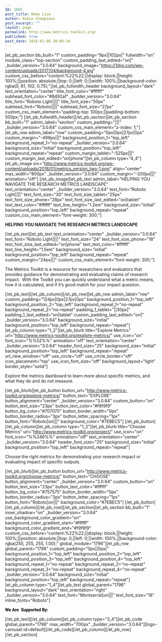```yaml
---
ID: 1065
post_title: Home Live
author: Robin Champieux
post_excerpt: ""
layout: page
permalink: http://www.metrics-toolkit.org/
published: true
post_date: 2018-01-06 20:09:34
---
```

[et_pb_section bb_built="1" custom_padding="9px||102px|" fullwidth="on" module_class="top-section" custom_padding_last_edited="on|" _builder_version="3.0.64" background_image="https://1divi.com/wp-content/uploads/2017/04/background-4.jpg" custom_css_before="content:%22%22;||display: block;||height: 100%;||position: absolute;||top: 0;||left: 0;||width: 100%;||background-color: rgba(0, 81, 102, 0.75);"][et_pb_fullwidth_header background_layout="dark" text_orientation="center" title_font_color="#ffffff" subhead_font_color="#8492af" _builder_version="3.0.64" title_font="Roboto Light||||" title_font_size="50px" subhead_font="Roboto||||" subhead_font_size="27px" custom_css_main_element="padding-top: 100px;||padding-bottom: 500px;"]
[/et_pb_fullwidth_header][/et_pb_section][et_pb_section bb_built="1" admin_label="section" custom_padding="|||" _builder_version="3.0.64" custom_css_main_element="z-index: 1;"][et_pb_row admin_label="row" custom_padding="0px|0px|27px|0px" custom_margin="-499px|||" background_position_1="top_left" background_repeat_1="no-repeat" _builder_version="3.0.64" background_size="initial" background_position="top_left" background_repeat="repeat" custom_margin_tablet="-525px|||" custom_margin_last_edited="on|phone"][et_pb_column type="4_4"][et_pb_image src="http://www.metrics-toolkit.org/wp-content/uploads/2018/01/metrics_version_two-1.png" align="center" max_width="800px" _builder_version="3.0.64" custom_margin="-200px|||" animation="off"]
[/et_pb_image][et_pb_text admin_label="HELPING YOU NAVIGATE THE RESEARCH METRICS LANDSCAPE" text_orientation="center" _builder_version="3.0.64" text_font="Roboto Light||||" text_font_size="30" text_font_size_tablet="25px" text_font_size_phone="28px" text_font_size_last_edited="on|tablet" text_text_color="#ffffff" text_line_height="1.2em" background_size="initial" background_position="top_left" background_repeat="repeat" custom_css_main_element="font-weight: 300;"]

<strong>HELPING YOU NAVIGATE THE RESEARCH METRICS LANDSCAPE</strong>

[/et_pb_text][et_pb_text text_orientation="center" _builder_version="3.0.64" text_font="Roboto Light||||" text_font_size="24" text_font_size_phone="18" text_font_size_last_edited="on|phone" text_text_color="#ffffff" text_line_height="1.5em" background_size="initial" background_position="top_left" background_repeat="repeat" custom_margin="24px|||" custom_css_main_element="font-weight: 300;"]

The Metrics Toolkit is a resource for researchers and evaluators that provides guidance for demonstrating and evaluating claims of research impact.  With the Toolkit you can quickly understand what a metric means, how it is calculated, and if it’s good match for your impact question.

[/et_pb_text][/et_pb_column][/et_pb_row][et_pb_row admin_label="row" custom_padding="124px|0px|27px|0px" background_position_1="top_left" background_position_2="top_left" background_repeat_1="no-repeat" background_repeat_2="no-repeat" padding_1_tablet="||30px|" padding_1_last_edited="on|tablet" custom_padding_last_edited="on|" _builder_version="3.0.64" background_size="initial" background_position="top_left" background_repeat="repeat"][et_pb_column type="1_2"][et_pb_blurb title="Explore Metrics" url="http://www.metrics-toolkit.org/explore-metrics/" use_icon="on" font_icon="%%52%%" animation="off" text_orientation="center" _builder_version="3.0.64" header_font_size="25" background_size="initial" background_position="top_left" background_repeat="repeat" url_new_window="off" use_circle="off" use_circle_border="off" icon_placement="top" use_icon_font_size="off" background_layout="light" border_style="solid"]

Explore the metrics dashboard to learn more about specific metrics, and what they do and do not measure.

[/et_pb_blurb][et_pb_button button_url="http://www.metrics-toolkit.org/explore-metrics/" button_text="EXPLORE" button_alignment="center" _builder_version="3.0.64" custom_button="on" button_text_size="23px" button_text_color="#f9f9f9" button_bg_color="#707070" button_border_width="0px" button_border_radius="3px" button_letter_spacing="1px" button_font="Roboto|on|||" background_color="#7EBEC5"]
[/et_pb_button][/et_pb_column][et_pb_column type="1_2"][et_pb_blurb title="Choose Metrics" url="http://www.metrics-toolkit.org/project/" use_icon="on" font_icon="%%246%%" animation="off" text_orientation="center" _builder_version="3.0.64" header_font_size="25" background_size="initial" background_position="top_left" background_repeat="repeat"]

Choose the right metrics for demonstrating your research impact or evaluating impact of specific outputs.

[/et_pb_blurb][et_pb_button button_url="http://www.metrics-toolkit.org/choose-metrics/" button_text="CHOOSE" button_alignment="center" _builder_version="3.0.64" custom_button="on" button_text_size="23px" button_text_color="#ffffff" button_bg_color="#757575" button_border_width="0px" button_border_radius="3px" button_letter_spacing="1px" button_font="Roboto|on|||" background_color="#7EBEC5"]
[/et_pb_button][/et_pb_column][/et_pb_row][/et_pb_section][et_pb_section bb_built="1" inner_shadow="on" _builder_version="3.0.64" use_background_color_gradient="on" background_color_gradient_start="#ffffff" background_color_gradient_end="#f9f9f9" custom_css_before="content:%22%22;||display: block;||height: 100%;||position: absolute;||top: 0;||left: 0;||width: 100%;||background-color: rgba(255, 255, 255, 1.00);" global_module="1796"][et_pb_row global_parent="1796" custom_padding="0px||0px|" background_position_1="top_left" background_position_2="top_left" background_position_3="top_left" background_position_4="top_left" background_repeat_1="no-repeat" background_repeat_2="no-repeat" background_repeat_3="no-repeat" background_repeat_4="no-repeat" _builder_version="3.0.64" background_size="initial" background_position="top_left" background_repeat="repeat"][et_pb_column type="1_4"][et_pb_text global_parent="1796" background_layout="dark" text_orientation="right" _builder_version="3.0.64" text_font="Montserrat|on|||" text_font_size="18" inline_fonts="Roboto"]

<strong><span style="color: #000000; font-family: Roboto;">We Are </span></strong>
<strong><span style="color: #000000; font-family: Roboto;">Supported By:</span></strong>

[/et_pb_text][/et_pb_column][et_pb_column type="3_4"][et_pb_code global_parent="1796" max_width="700px" _builder_version="3.0.64"][logo-carousel id=default][/et_pb_code][/et_pb_column][/et_pb_row][/et_pb_section]